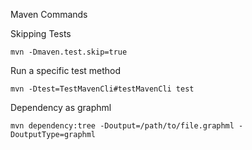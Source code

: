 Maven Commands

Skipping Tests
```
mvn -Dmaven.test.skip=true
```

Run a specific test method
```
mvn -Dtest=TestMavenCli#testMavenCli test
```

Dependency as graphml
```
mvn dependency:tree -Doutput=/path/to/file.graphml -DoutputType=graphml
```
